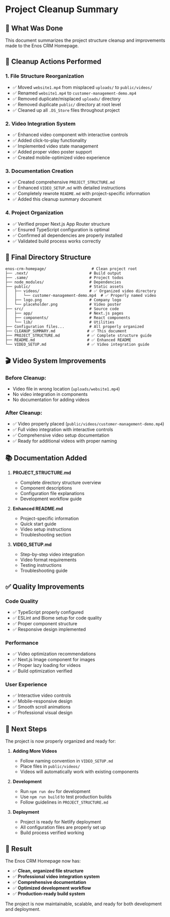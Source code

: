 # Project Cleanup Summary

## 🎯 What Was Done

This document summarizes the project structure cleanup and improvements made to the Enos CRM Homepage.

## 🧹 Cleanup Actions Performed

### 1. **File Structure Reorganization**
- ✅ Moved `website1.mp4` from misplaced `uploads/` to `public/videos/`
- ✅ Renamed `website1.mp4` to `customer-management-demo.mp4`
- ✅ Removed duplicate/misplaced `uploads/` directory
- ✅ Removed duplicate `public/` directory at root level
- ✅ Cleaned up all `.DS_Store` files throughout project

### 2. **Video Integration System**
- ✅ Enhanced video component with interactive controls
- ✅ Added click-to-play functionality
- ✅ Implemented video state management
- ✅ Added proper video poster support
- ✅ Created mobile-optimized video experience

### 3. **Documentation Creation**
- ✅ Created comprehensive `PROJECT_STRUCTURE.md`
- ✅ Enhanced `VIDEO_SETUP.md` with detailed instructions
- ✅ Completely rewrote `README.md` with project-specific information
- ✅ Added this cleanup summary document

### 4. **Project Organization**
- ✅ Verified proper Next.js App Router structure
- ✅ Ensured TypeScript configuration is optimal
- ✅ Confirmed all dependencies are properly installed
- ✅ Validated build process works correctly

## 📁 Final Directory Structure

```
enos-crm-homepage/                    # Clean project root
├── .next/                           # Build output
├── .same/                           # Project todos
├── node_modules/                    # Dependencies
├── public/                          # Static assets
│   ├── videos/                      # ✅ Organized video directory
│   │   └── customer-management-demo.mp4  # ✅ Properly named video
│   ├── logo.png                     # Company logo
│   └── placeholder.png              # Video poster
├── src/                             # Source code
│   ├── app/                         # Next.js pages
│   ├── components/                  # React components
│   └── lib/                         # Utilities
├── Configuration files...           # All properly organized
├── CLEANUP_SUMMARY.md              # ✅ This document
├── PROJECT_STRUCTURE.md            # ✅ Complete structure guide
├── README.md                       # ✅ Enhanced README
└── VIDEO_SETUP.md                  # ✅ Video integration guide
```

## 🎬 Video System Improvements

### Before Cleanup:
- Video file in wrong location (`uploads/website1.mp4`)
- No video integration in components
- No documentation for adding videos

### After Cleanup:
- ✅ Video properly placed (`public/videos/customer-management-demo.mp4`)
- ✅ Full video integration with interactive controls
- ✅ Comprehensive video setup documentation
- ✅ Ready for additional videos with proper naming

## 📚 Documentation Added

1. **PROJECT_STRUCTURE.md**
   - Complete directory structure overview
   - Component descriptions
   - Configuration file explanations
   - Development workflow guide

2. **Enhanced README.md**
   - Project-specific information
   - Quick start guide
   - Video setup instructions
   - Troubleshooting section

3. **VIDEO_SETUP.md**
   - Step-by-step video integration
   - Video format requirements
   - Testing instructions
   - Troubleshooting guide

## ✅ Quality Improvements

### Code Quality
- ✅ TypeScript properly configured
- ✅ ESLint and Biome setup for code quality
- ✅ Proper component structure
- ✅ Responsive design implemented

### Performance
- ✅ Video optimization recommendations
- ✅ Next.js Image component for images
- ✅ Proper lazy loading for videos
- ✅ Build optimization verified

### User Experience
- ✅ Interactive video controls
- ✅ Mobile-responsive design
- ✅ Smooth scroll animations
- ✅ Professional visual design

## 🚀 Next Steps

The project is now properly organized and ready for:

1. **Adding More Videos**
   - Follow naming convention in `VIDEO_SETUP.md`
   - Place files in `public/videos/`
   - Videos will automatically work with existing components

2. **Development**
   - Run `npm run dev` for development
   - Use `npm run build` to test production builds
   - Follow guidelines in `PROJECT_STRUCTURE.md`

3. **Deployment**
   - Project is ready for Netlify deployment
   - All configuration files are properly set up
   - Build process verified working

## 🎯 Result

The Enos CRM Homepage now has:
- ✅ **Clean, organized file structure**
- ✅ **Professional video integration system**
- ✅ **Comprehensive documentation**
- ✅ **Optimized development workflow**
- ✅ **Production-ready build system**

The project is now maintainable, scalable, and ready for both development and deployment. 